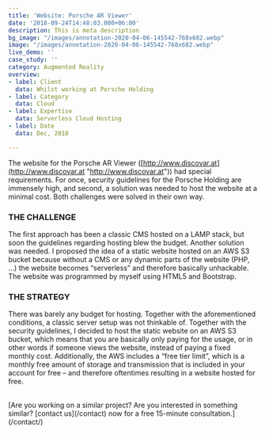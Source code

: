 ```yaml
---
title: 'Website: Porsche AR Viewer'
date: '2018-09-24T14:48:03.000+06:00'
description: This is meta description
bg_image: "/images/annotation-2020-04-06-145542-768x682.webp"
image: "/images/annotation-2020-04-06-145542-768x682.webp"
live_demo: ''
case_study: ''
category: Augmented Reality
overview:
- label: Client
  data: Whilst working at Porsche Holding
- label: Category
  data: Cloud
- label: Expertise
  data: Serverless Cloud Hosting
- label: Date
  data: Dec, 2018

---
```

The website for the Porsche AR Viewer ([http://www.discovar.at](http://www.discovar.at "http://www.discovar.at")) had special requirements. For once, security guidelines for the Porsche Holding are immensely high, and second, a solution was needed to host the website at a minimal cost. Both challenges were solved in their own way.

### THE CHALLENGE

The first approach has been a classic CMS hosted on a LAMP stack, but soon the guidelines regarding hosting blew the budget. Another solution was needed. I proposed the idea of a static website hosted on an AWS S3 bucket because without a CMS or any dynamic parts of the website (PHP, …) the website becomes “serverless” and therefore basically unhackable. The website was programmed by myself using HTML5 and Bootstrap.

### THE STRATEGY

There was barely any budget for hosting. Together with the aforementioned conditions, a classic server setup was not thinkable of. Together with the security guidelines, I decided to host the static website on an AWS S3 bucket, which means that you are basically only paying for the usage, or in other words if someone views the website, instead of paying a fixed monthly cost. Additionally, the AWS includes a “free tier limit”, which is a monthly free amount of storage and transmission that is included in your account for free – and therefore oftentimes resulting in a website hosted for free.





</br>
[Are you working on a similar project? Are you interested in something similar? [contact us](/contact) now for a free 15-minute consultation.](/contact/)
